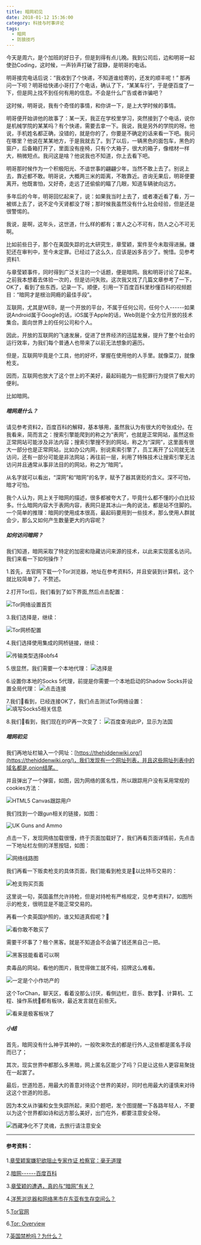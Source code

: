 ```yaml
---
title: 暗网初见
date: 2018-01-12 15:36:00
category: 科技与时事评论
tags:
  - 暗网
  - 防狼技巧
---
```


今天是周六，是个加班的好日子，但是到得有点儿晚。我到公司后，边和明哥一起使劲Coding，这时候，一声铃声打破了寂静，是明哥的电话。

明哥接完电话后说：“我收到了个快递，不知道谁给寄的，还发的顺丰呢！”  那再问一下呗？明哥给快递小哥打了个电话，确认了下，“某某车行”，于是便百度了一下，但是网上找不到任何有用的信息。不会是什么广告或者诈骗吧？

这时候，明哥说，我有个奇怪的事情，和你讲一下，是上大学时候的事情。

<!--more-->

明哥便开始讲他的故事了：某一天，我正在学校里学习，突然接到了个电话，说你是机械学院的某某吗？有个快递，需要去拿一下。我说，我是另外的学院的呀。他说，手机姓名都正确，没错的，就是你的了，你要是不确定的话来看一下吧。我问在哪里？他说在某某地方，于是我就去了。到了以后，一辆黑色的面包车，黑色的窗户，后备箱打开了，里面没有座椅，只有个大箱子，很大的箱子，像棺材一样大，稍微短点。我问这是啥？他说我也不知道，你上去看下吧。

明哥那时候作为一个积极阳光、不谙世事的翩翩少年，当然不敢上去了。别说上去，靠近都不敢。明哥说，大概两三米的距离，不敢靠近。咨询无果后，明哥便要离开。他既害怕，又好奇，走远了还偷偷的瞄了几眼，知道车辆驶向远方。

多年后的今年，明哥回忆起来了，说：如果我当时上去了，或者凑近看了看，万一被绑上去了，说不定今天肾都没了呀；那时候我虽然没有什么社会经验，但是还是很警惕的。

我说，是啊，这年头，这世道，什么样的都有；害人之心不可有，防人之心不可无啊。

比如前些日子，那个在美国失踪的北大研究生，章莹颖，案件至今未取得进展。嫌犯还在审判中，至今未定罪。已经过了这么久，应该是凶多吉少了。惋惜。见参考资料1.

与章莹颖事件，同时得到广泛关注的一个话题，便是暗网。我和明哥讨论了起来。之前我本想着去体验一次的，但是访问失败。这次我又找了几篇文章参考了一下，OK了，看到了些东西，记录一下。顺便，引用一下百度百科里秒懂百科的视频题目：“暗网才是根治网瘾的最佳手段”。

互联网，尤其是WEB，是一个开放的平台，不属于任何公司，任何个人------如果说Android属于Google的话，iOS属于Apple的话，Web则是个全方位开放的技术集合。面向世界上的任何公司和个人。

因此，开放的互联网的飞速发展，促进了世界经济的迅猛发展，提升了整个社会的运行效率，为我们每个普通人也带来了以前无法想象的遍历。

但是，互联网毕竟是个工具，他的好坏，掌握在使用他的人手里。就像菜刀，就像枪支。

因而，互联网也放大了这个世上的不美好，最起码能为一些犯罪行为提供了极大的便利。


比如暗网。

##### 暗网是什么？

请见参考资料2，百度百科的解释，基本够用，虽然我认为有很大的夸张成分。在我看来，简而言之：搜索引擎能爬到的称之为“表网”，也就是正常网站，虽然这些正常网站可能涉及非法内容；搜索引擎搜不到的网站，称之为“深网”，这里面有很大一部分也是正常网站，比如办公内网，别说索索引擎了，员工离开了公司就无法访问，还有一部分可能是非法网站；再往前一层，利用了特殊技术让搜索引擎无法访问并且通常从事非法目的的网站，称之为“暗网”。

从名字就可以看出，“深网”和“暗网”的名字，赋予了器其褒贬的含义。深不可怕，暗才可怕。

我个人认为，网上关于暗网的描述，很多都被夸大了，毕竟什么都不懂的小白比较多。什么暗网内容大于表网内容，表网只是其冰山一角的说法，都是站不住脚的。一个简单的推理：暗网的使用成本很高，最起码要用到一些技术，那么使用人群就会少，那么又如何产生数量更大的内容呢？


##### 如何访问暗网？

我们知道，暗网采取了特定的加密和隐藏访问来源的技术，以此来实现匿名访问。我们来看一下如何操作？

1.首先，去官网下载一个Tor浏览器，地址在参考资料5，并且安装到计算机，这个就比较简单了，不赘述。

2.打开Tor后，我们看到了如下界面,然后点击配置：

![Tor网络设置首页](暗网初见/1.jpg)

3.我们选择是，继续：

![Tor网桥配置](暗网初见/2.jpg)

4.我们选择使用集成的网桥链接，继续：

![传输类型选择obfs4](暗网初见/3.jpg)

5.很显然，我们需要一个本地代理：
![选择是](暗网初见/4.jpg)

6.设置你本地的Socks 5代理，前提是你需要一个本地启动的Shadow Socks并设置全局代理：
![点击连接](暗网初见/5.jpg)

7.我们看到，已经连接OK了，我们点击测试Tor网络设置：
![填写Socks5相关信息](暗网初见/6.jpg)

8.我们看到，我们现在的IP再一次变了：
![百度查询此IP，显示为法国](暗网初见/7.jpg)


##### 暗网初见

我们再地址栏输入一个网址：[https://thehiddenwiki.org/](https://thehiddenwiki.org/)，我们发现有一个网址列表，并且这些网址列表中的域名都是.onion结尾。

并且弹出了一个弹窗，如图，因为网络的匿名性，所以跟踪用户没有采用常规的cookies方法：

![HTML5 Canvas跟踪用户](暗网初见/8.png)

我们找到一个跟gun相关的链接，如图：

![UK Guns and Ammo](暗网初见/9.png)

点击一下，发现网络加载很慢，终于页面加载好了，我们再看页面详情前，先点击一下地址栏左侧的洋葱按钮，如图：

![网络线路图](暗网初见/10.png)

我们再看一下贩卖枪支的具体页面，我们能看到枪支是以比特币交易的：

![枪支购买页面](暗网初见/11.png)

这里说一句，英国虽然允许持枪，但是对持枪有严格规定，见参考资料7，如图所示的枪支，很明显是不能正常交易的。

再看一个卖英国护照的，谁又知道真假呢？

![看你敢不敢买了](暗网初见/12.png)

需要干坏事了？租个黑客。就是不知道会不会骗了钱还黑自己一把。

![黑客技能看着可以啊](暗网初见/13.png)

卖毒品的网站，看他的图片，我觉得做工就不纯，招牌这么难看。

![一定是个小作坊产的](暗网初见/14.png)

这个TorChan，聊天区，看着没那么讨厌，看侧边栏，音乐、数学、计算机、工程、操作系统都有板块，最近发言就在前些天。

![看来是极客板块了](暗网初见/15.png)


##### 小结

首先，暗网没有什么神乎其神的，一般吹来吹去的都是行外人,这些都是匿名手段而已了；

其次，现实世界中都那么多黑暗，网上匿名区能少了吗？只是让这些人更容易聚拢在一起罢了。

最后，世道险恶，用最大的善意对待这个世界的美好，同时也用最大的谨慎来对待这这个世道的险恶。

因为本文从诈骗和女生失踪所起，来扣个题吧，发个图提醒一下各路年轻人，不要以为这个世界都如诗和远方那么美好，出门在外，都要注意安全呀。

![西藏净化不了灵魂，去旅行请注意安全](暗网初见/16.png)


---
#### 参考资料：

1.[章莹颖案嫌犯欲阻止专家作证 检察官：毫无道理](http://world.huanqiu.com/article/2018-01/11520127.html)

2.[暗网------百度百科](https://baike.baidu.com/item/%E6%9A%97%E7%BD%91/8694490?fr=aladdin)

3.[章莹颖的遭遇，真的与“暗网”有关？](http://news.youth.cn/kj/201707/t20170724_10361419.htm)

4.[洋葱浏览器和网络黑市在东亚有生存空间么？](https://www.zhihu.com/question/30668461)

5.[Tor官网](https://www.torproject.org)

6.[Tor: Overview](https://www.torproject.org/about/overview.html.en#thesolution)

7.[英国禁枪吗？为什么？](https://www.zhihu.com/question/28296890)
